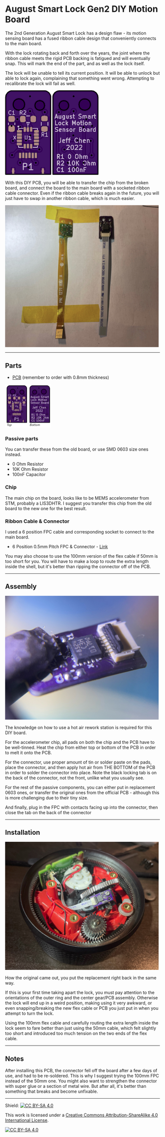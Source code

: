 # August Smart Lock Gen2 DIY Motion Board

The 2nd Generation August Smart Lock has a design flaw - its motion sensing board has a fused ribbon cable design that conveniently connects to the main board.

With the lock rotating back and forth over the years, the joint where the ribbon cable meets the rigid PCB backing is fatigued and will eventually snap. This will mark the end of the part, and as well as the lock itself.

The lock will be unable to tell its current position. It will be able to unlock but able to lock again, complaining that something went wrong. Attempting to recalibrate the lock will fail as well.

<img src="./Pics/pcb_front.png" width=150> <img src="./Pics/pcb_back.png" width=150>

With this DIY PCB, you will be able to transfer the chip from the broken board, and connect the board to the main board with a socketed ribbon cable connector. Even if the ribbon cable breaks again in the future, you will just have to swap in another ribbon cable, which is much easier.

<img src="./Pics/side_by_side.jpg" width=500>

---------
## Parts

-  [PCB](https://oshpark.com/shared_projects/Z0Jr2p2V) (remember to order with 0.8mm thickness)

<img src="./Pics/pcbs.jpg" width=150>

### Passive parts

You can transfer these from the old board, or use SMD 0603 size ones instead.

- 0 Ohm Resistor
- 10K Ohm Resistor
- 100nF Capacitor

### Chip

The main chip on the board, looks like to be MEMS accelerometer from STM, probably a LIS3DHTR. I suggest you transfer this chip from the old board to the new one for the best result.

### Ribbon Cable & Connector

I used a 6 position FPC cable and corresponding socket to connect to the main board.

- 6 Position 0.5mm Pitch FPC & Connector - [Link](https://github.com/jeffqchen/JeffParts/blob/main/Connectors/6%20Position%200.5mm%20Pitch%20FPC%20%26%20Connector/info.md)

You may also choose to use the 100mm version of the flex cable if 50mm is too short for you. You will have to make a loop to route the extra length inside the shell, but it's better than ripping the connector off of the PCB.

---------
## Assembly

<img src="./Pics/assembly.jpg" width=500>

The knowledge on how to use a hot air rework station is required for this DIY board.

For the accelerometer chip, all pads on both the chip and the PCB have to be well-tinned. Heat the chip from either top or bottom of the PCB in order to melt it onto the PCB.

For the connector, use proper amount of tin or solder paste on the pads, place the connector, and then apply hot air from THE BOTTOM of the PCB in order to solder the connector into place. Note the black locking tab is on the back of the connector, not the front, unlike what you usually see.

For the rest of the passive components, you can either put in replacement 0603 ones, or transfer the original ones from the official PCB - although this is more challenging due to their tiny size.

And finally, plug in the FPC with contacts facing up into the connector, then close the tab on the back of the connector

---------
## Installation

<img src="./Pics/install.jpg" width=500>

How the original came out, you put the replacement right back in the same way.

If this is your first time taking apart the lock, you must pay attention to the orientations of the outer ring and the center gear/PCB assembly. Otherwise the lock will end up in a weird position, making using it very awkward, or even snapping/breaking the new flex cable or PCB you just put in when you attempt to turn the lock.

Using the 100mm flex cable and carefully routing the extra length inside the lock seem to fare better than just using the 50mm cable, which felt slightly too short and introduced too much tension on the two ends of the flex cable.

---------
## Notes

After installing this PCB, the connector fell off the board after a few days of use, and had to be re-soldered. This is why I suggest trying the 100mm FPC instead of the 50mm one. You might also want to strengthen the connector with super glue or a section of metal wire. But after all, it's better than something that breaks and become unfixable.

---------
Shield: [![CC BY-SA 4.0][cc-by-sa-shield]][cc-by-sa]

This work is licensed under a
[Creative Commons Attribution-ShareAlike 4.0 International License][cc-by-sa].

[![CC BY-SA 4.0][cc-by-sa-image]][cc-by-sa]

[cc-by-sa]: http://creativecommons.org/licenses/by-sa/4.0/
[cc-by-sa-image]: https://licensebuttons.net/l/by-sa/4.0/88x31.png
[cc-by-sa-shield]: https://img.shields.io/badge/License-CC%20BY--SA%204.0-lightgrey.svg
